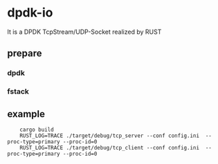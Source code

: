 # dpdk-io
It is a DPDK TcpStream/UDP-Socket realized by RUST

## prepare

### dpdk

### fstack



## example

```
    cargo build
    RUST_LOG=TRACE ./target/debug/tcp_server --conf config.ini  --proc-type=primary --proc-id=0
    RUST_LOG=TRACE ./target/debug/tcp_client --conf config.ini  --proc-type=primary --proc-id=0

```